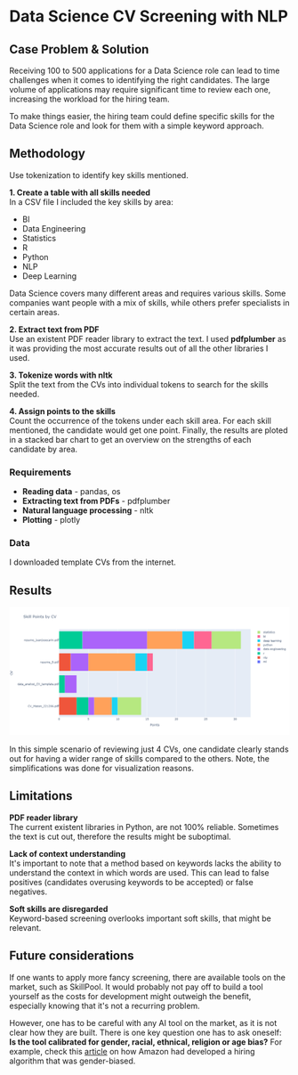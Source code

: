 # Data Science CV Screening with NLP

## Case Problem & Solution
Receiving 100 to 500 applications for a Data Science role can lead to time challenges when it comes to identifying the right candidates. The large volume of applications may require significant time to review each one, increasing the workload for the hiring team.

To make things easier, the hiring team could define specific skills for the Data Science role and look for them with a simple keyword approach.

## Methodology
Use tokenization to identify key skills mentioned. 

**1. Create a table with all skills needed**  
In a CSV file I included the key skills by area:
* BI
* Data Engineering
* Statistics
* R
* Python
* NLP
* Deep Learning

Data Science covers many different areas and requires various skills. Some companies want people with a mix of skills, while others prefer specialists in certain areas.

**2. Extract text from PDF**  
Use an existent PDF reader library to extract the text. I used **pdfplumber** as it was providing the most accurate results out of all the other libraries I used.

**3. Tokenize words with nltk**  
Split the text from the CVs into individual tokens to search for the skills needed.

**4. Assign points to the skills**  
Count the occurrence of the tokens under each skill area. For each skill mentioned, the candidate would get one point. 
Finally, the results are ploted in a stacked bar chart to get an overview on the strengths of each candidate by area.

### Requirements
* **Reading data** - pandas, os
* **Extracting text from PDFs** - pdfplumber
* **Natural language processing** - nltk
* **Plotting** - plotly

### Data
I downloaded template CVs from the internet.


## Results
![alt text](output/screening_points.png)


In this simple scenario of reviewing just 4 CVs, one candidate clearly stands out for having a wider range of skills compared to the others. Note, the simplifications was done for visualization reasons.

## Limitations
**PDF reader library**  
The current existent libraries in Python, are not 100% reliable. Sometimes the text is cut out, therefore the results might be
suboptimal. 

**Lack of context understanding**  
It's important to note that a method based on keywords lacks the ability to understand the context in which words are used. 
This can lead to false positives (candidates overusing keywords to be accepted) or false negatives.

**Soft skills are disregarded**  
Keyword-based screening overlooks important soft skills, that might be relevant.

## Future considerations  
If one wants to apply more fancy screening, there are available tools on the market, such as SkillPool.
It would probably not pay off to build a tool yourself as the costs for development might outweigh the benefit,
especially knowing that it's not a recurring problem.

However, one has to be careful with any AI tool on the market, as it is not clear how they are built.
There is one key question one has to ask oneself: **Is the tool calibrated for gender, racial, ethnical, religion or age bias?** For example, check this [article](hhttps://www.imd.org/research-knowledge/digital/articles/amazons-sexist-hiring-algorithm-could-still-be-better-than-a-human/) on how Amazon had developed a hiring algorithm that was gender-biased.